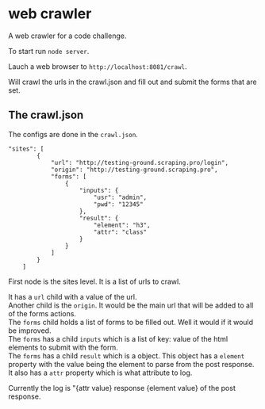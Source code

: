 # web crawler
A web crawler for a code challenge.


To start run `node server`.

Lauch a web browser to `http://localhost:8081/crawl`.

Will crawl the urls in the crawl.json and fill out and submit the forms that are set.

## The crawl.json
The configs are done in the `crawl.json`.
```
"sites": [
        {
            "url": "http://testing-ground.scraping.pro/login",
            "origin": "http://testing-ground.scraping.pro",
            "forms": [
                {
                    "inputs": {
                        "usr": "admin",
                        "pwd": "12345"
                    },
                    "result": {
                        "element": "h3",
                        "attr": "class"
                    }
                }
            ]
        }
    ]
```

First node is the sites level. It is a list of urls to crawl.

It has a `url` child with a value of the url.  
Another child is the `origin`. It would be the main url that will be added to all of the forms actions.  
The `forms` child holds a list of forms to be filled out. Well it would if it would be improved.  
The `forms` has a child `inputs` which is a list of key: value of the html elements to submit with the form.  
The `forms` has a child `result` which is a object. 
This object has a `element` property with the value being the element to parse from the post response. 
It also has a `attr` property which is what attribute to log. 

Currently the log is "{attr value} response {element value} of the post response.
